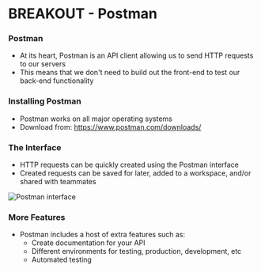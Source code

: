 # BREAKOUT - Postman

### Postman
* At its heart, Postman is an API client allowing us to send HTTP requests to our servers
* This means that we don't need to build out the front-end to test our back-end functionality

### Installing Postman
* Postman works on all major operating systems
* Download from: https://www.postman.com/downloads/

### The Interface
* HTTP requests can be quickly created using the Postman interface
* Created requests can be saved for later, added to a workspace, and/or shared with teammates

![Postman interface](https://raw.githubusercontent.com/andydlindsay/oct26-2020/master/breakout-postman/postman-interface.png)

### More Features
* Postman includes a host of extra features such as:
  * Create documentation for your API
  * Different environments for testing, production, development, etc
  * Automated testing
